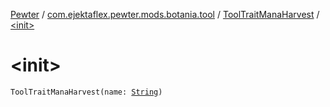 [Pewter](../../index.md) / [com.ejektaflex.pewter.mods.botania.tool](../index.md) / [ToolTraitManaHarvest](index.md) / [&lt;init&gt;](./-init-.md)

# &lt;init&gt;

`ToolTraitManaHarvest(name: `[`String`](https://kotlinlang.org/api/latest/jvm/stdlib/kotlin/-string/index.html)`)`